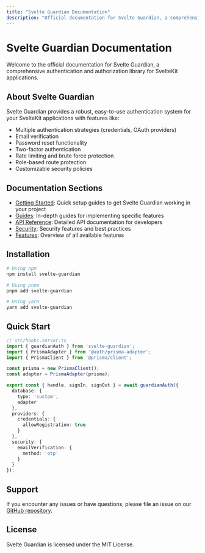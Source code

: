 ```yaml
---
title: "Svelte Guardian Documentation"
description: "Official documentation for Svelte Guardian, a comprehensive authentication and authorization library for SvelteKit applications."
---
```


# Svelte Guardian Documentation

Welcome to the official documentation for Svelte Guardian, a comprehensive authentication and authorization library for SvelteKit applications.

## About Svelte Guardian

Svelte Guardian provides a robust, easy-to-use authentication system for your SvelteKit applications with features like:

- Multiple authentication strategies (credentials, OAuth providers)
- Email verification
- Password reset functionality
- Two-factor authentication
- Rate limiting and brute force protection
- Role-based route protection
- Customizable security policies

## Documentation Sections

- [Getting Started](/getting-started/index.md): Quick setup guides to get Svelte Guardian working in your project
- [Guides](/guides/index.md): In-depth guides for implementing specific features
- [API Reference](/api-reference/index.md): Detailed API documentation for developers
- [Security](/security/index.md): Security features and best practices
- [Features](/features/index.md): Overview of all available features

## Installation

```bash
# Using npm
npm install svelte-guardian

# Using pnpm
pnpm add svelte-guardian

# Using yarn
yarn add svelte-guardian
```

## Quick Start

```typescript
// src/hooks.server.ts
import { guardianAuth } from 'svelte-guardian';
import { PrismaAdapter } from '@auth/prisma-adapter';
import { PrismaClient } from '@prisma/client';

const prisma = new PrismaClient();
const adapter = PrismaAdapter(prisma);

export const { handle, signIn, signOut } = await guardianAuth({
  database: {
    type: 'custom',
    adapter
  },
  providers: {
    credentials: {
      allowRegistration: true
    }
  },
  security: {
    emailVerification: {
      method: 'otp'
    }
  }
});
```

## Support

If you encounter any issues or have questions, please file an issue on our [GitHub repository](https://github.com/yourusername/svelte-guardian).

## License

Svelte Guardian is licensed under the MIT License.